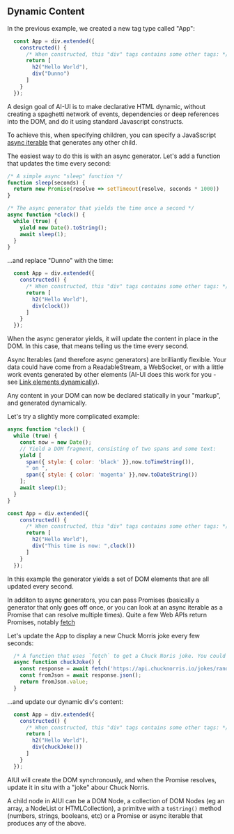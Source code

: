 ## Dynamic Content

In the previous example, we created a new tag type called "App":

```javascript
  const App = div.extended({
    constructed() {
      /* When constructed, this "div" tags contains some other tags: */
      return [
        h2("Hello World"),
        div("Dunno")
      ]
    }
  });
```

A design goal of AI-UI is to make declarative HTML dynamic, without creating a spaghetti network of events, dependencies or deep references into the DOM, and do it using standard Javascript constructs.

To achieve this, when specifying children, you can specify a JavaSscript [async iterable](https://developer.mozilla.org/en-US/docs/Web/JavaScript/Reference/Global_Objects/AsyncIterator) that generates any other child.

The easiest way to do this is with an async generator. Let's add a function that updates the time every second:

```javascript
/* A simple async "sleep" function */
function sleep(seconds) {
  return new Promise(resolve => setTimeout(resolve, seconds * 1000))
}

/* The async generator that yields the time once a second */
async function *clock() {
  while (true) {
    yield new Date().toString();
    await sleep(1);
  }
}
```

...and replace "Dunno" with the time:

```javascript
  const App = div.extended({
    constructed() {
      /* When constructed, this "div" tags contains some other tags: */
      return [
        h2("Hello World"),
        div(clock())
      ]
    }
  });
```

When the async generator yields, it will update the content in place in the DOM. In this case, that means telling us the time every second.

Async Iterables (and therefore async generators) are brilliantly flexible. Your data could have come from a ReadableStream, a WebSocket, or with a little work events generated by other elements (AI-UI does this work for you - see [Link elements dynamically](./when.md)).

Any content in your DOM can now be declared statically in your "markup", and generated dynamically.

Let's try a slightly more complicated example:

```javascript
async function *clock() {
  while (true) {
    const now = new Date();
    // Yield a DOM fragment, consisting of two spans and some text:
    yield [
      span({ style: { color: 'black' }},now.toTimeString()), 
      " on ", 
      span({ style: { color: 'magenta' }},now.toDateString())
    ];
    await sleep(1);
  }
}

const App = div.extended({
    constructed() {
      /* When constructed, this "div" tags contains some other tags: */
      return [
        h2("Hello World"),
        div("This time is now: ",clock())
      ]
    }
  });
```

In this example the generator yields a set of DOM elements that are all updated every second.

In additon to async generators, you can pass Promises (basically a generator that only goes off once, or you can look at an async iterable as a Promise that can resolve multiple times). Quite a few Web APIs return Promises, notably [fetch](https://developer.mozilla.org/en-US/docs/Web/API/Fetch_API)

Let's update the App to display a new Chuck Morris joke every few seconds:

```javascript
  /* A function that uses `fetch` to get a Chuck Noris joke. You could write this without async/await easily */
  async function chuckJoke() {
    const response = await fetch('https://api.chucknorris.io/jokes/random');
    const fromJson = await response.json();
    return fromJson.value;
  }

```
...and update our dynamic div's content:

```javascript
  const App = div.extended({
    constructed() {
      /* When constructed, this "div" tags contains some other tags: */
      return [
        h2("Hello World"),
        div(chuckJoke())
      ]
    }
  });
```

AIUI will create the DOM synchronously, and when the Promise resolves, update it in situ with a "joke" abour Chuck Norris.

A child node in AIUI can be a DOM Node, a collection of DOM Nodes (eg an array, a NodeList or HTMLCollection), a primitve with a `toString()` method (numbers, strings, booleans, etc) or a Promise or async iterable that produces any of the above.
